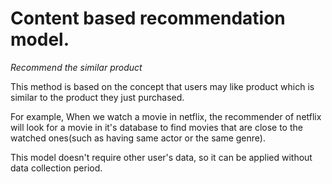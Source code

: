 # Content based recommendation model.

*Recommend the similar product*

This method is based on the concept that users may like product which is similar to the product they just purchased.

For example, When we watch a movie in netflix, the recommender of netflix will look for a movie in it's database to find movies that are close to the watched ones(such as having same actor or the same genre).

This model doesn't require other user's data, so it can be applied without data collection period.